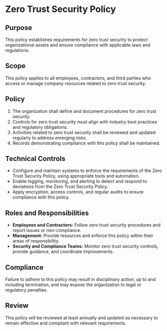 # Zero Trust Security Policy

## Purpose
This policy establishes requirements for zero trust security to protect organizational assets and ensure compliance with applicable laws and regulations.

## Scope
This policy applies to all employees, contractors, and third parties who access or manage company resources related to zero trust security.

## Policy
1. The organization shall define and document procedures for zero trust security.
2. Controls for zero trust security must align with industry best practices and regulatory obligations.
3. Activities related to zero trust security shall be reviewed and updated regularly to address emerging risks.
4. Records demonstrating compliance with this policy shall be maintained.

## Technical Controls
- Configure and maintain systems to enforce the requirements of the Zero Trust Security Policy, using appropriate tools and automation.
- Enable logging, monitoring, and alerting to detect and respond to deviations from the Zero Trust Security Policy.
- Apply encryption, access controls, and regular audits to ensure compliance with this policy.

## Roles and Responsibilities
- **Employees and Contractors:** Follow zero trust security procedures and report issues or non-compliance.
- **Management:** Provide resources and enforce this policy within their areas of responsibility.
- **Security and Compliance Teams:** Monitor zero trust security controls, provide guidance, and coordinate improvements.

## Compliance
Failure to adhere to this policy may result in disciplinary action, up to and including termination, and may expose the organization to legal or regulatory penalties.

## Review
This policy will be reviewed at least annually and updated as necessary to remain effective and compliant with relevant requirements.
